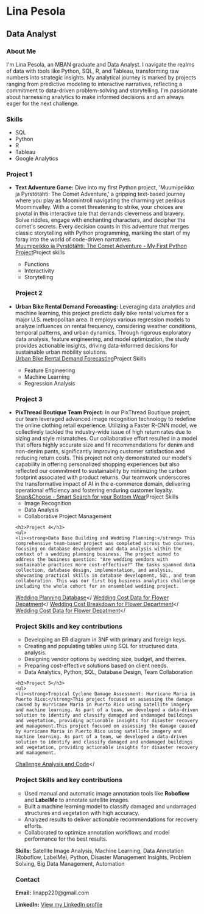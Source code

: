 
<html>
<head>
</head>
<body>
  <h1>Lina Pesola</h1>
  <h2>Data Analyst</h2>
  <h3>About Me</h3>
  <p> I'm Lina Pesola, an MBAN graduate and Data Analyst. I navigate the realms of data with tools like Python, SQL, R, and Tableau, transforming raw numbers into strategic insights. My analytical journey is marked by projects ranging from predictive modeling to interactive narratives, reflecting a commitment to data-driven problem-solving and storytelling. I'm passionate about harnessing analytics to make informed decisions and am always eager for the next challenge.  </p>

  <h3>Skills</h3>
  <ul>
    <li>SQL</li>
    <li>Python</li>
    <li>R</li>
    <li>Tableau</li>
    <li>Google Analytics</li>
  </ul>
  
  <h3>Project 1</h3>
  <ul>
    <li><strong>Text Adventure Game:</strong> Dive into my first Python project, 'Muumipeikko ja Pyrstötähti: The Comet Adventure,' a gripping text-based journey where you play as Moomintroll navigating the charming yet perilous Moominvalley. With a comet threatening to strike, your choices are pivotal in this interactive tale that demands cleverness and bravery. Solve riddles, engage with enchanting characters, and decipher the comet's secrets. Every decision counts in this adventure that merges classic storytelling with Python programming, marking the start of my foray into the world of code-driven narratives.</li> 
<a href="Text%20adventure%20game%20-%20Comet%20in%20moominland.html">Muumipeikko ja Pyrstötähti: The Comet Adventure - My First Python Project</a></
<h3>Project skills</h3>
 <ul>
    <li>Functions</li>
    <li>Interactivity</li>
    <li>Storytelling</li>
  </ul>

  <h3>Project 2</h3>
  <li><strong>Urban Bike Rental Demand Forecasting:</strong> Leveraging data analytics and machine learning, this project predicts daily bike rental volumes for a major U.S. metropolitan area. It employs various regression models to analyze influences on rental frequency, considering weather conditions, temporal patterns, and urban dynamics. Through rigorous exploratory data analysis, feature engineering, and model optimization, the study provides actionable insights, driving data-informed decisions for sustainable urban mobility solutions.</li>
  <a href="Urban%20Bike%20Rental%20Demand%20Forecasting.html">Urban Bike Rental Demand Forecasting</a></
  <h3>Project Skills</h3>
  <ul>
    <li>Feature Engineering</li>
    <li>Machine Learning</li>
    <li>Regression Analysis</li>
  </ul>

   <h3>Project 3</h3>
   <li><strong>PixThread Boutique Team Project:</strong> In our PixThread Boutique project, our team leveraged advanced image recognition technology to redefine the online clothing retail experience. Utilizing a Faster R-CNN model, we collectively tackled the industry-wide issue of high return rates due to sizing and style mismatches. Our collaborative effort resulted in a model that offers highly accurate size and fit recommendations for denim and non-denim pants, significantly improving customer satisfaction and reducing return costs. This project not only demonstrated our model's capability in offering personalized shopping experiences but also reflected our commitment to sustainability by minimizing the carbon footprint associated with product returns. Our teamwork underscores the transformative impact of AI in the e-commerce domain, delivering operational efficiency and fostering enduring customer loyalty.
<a href="Team_03_Snap%26Choose_Classification_Model.pdf">Snap&Choose - Smart Search for your Bottom Wear</a></
<h3>Project Skills</h3>
  <ul>
    <li>Image Recognition</li>
    <li>Data Analysis</li>
    <li>Collaborative Project Management</li>
  </ul>

    <h3>Project 4</h3>
    <ul>
    <li><strong>Data Base Building and Wedding Planning:</strong> This comprehensive team-based project was completed across two courses, focusing on database development and data analysis within the context of a wedding planning business. The project aimed to address the business question: "Are wedding vendors with sustainable practices more cost-effective?" The tasks spanned data collection, database design, implementation, and analysis, showcasing practical skills in database development, SQL, and team collaboration. This was our first big business analytics challenge including the whole cohort for an ensembled wedding project. 
  <a href="DATABASE-WEDDING-MBAN.pdf">Wedding Planning Database</a></
  <a href="1220203_WEDDING_COST_DATA_BUSINESS_CHALLENGE_1_TEAM_1.txt">Wedding Cost Data for Flower Depatment</a></
  <a href="1220203_WEDDING_COST_BREAKDOWN_BUSINESS_CHALLENGE_1_TEAM_1.html">Wedding Cost Breakdown for Flower Department</a></
  <a href="1220203_WEDDING_COST_DATA_BUSINESS_CHALLENGE_1_TEAM_1.txt">Wedding Cost Data for Flower Depatment</a></
  <h3>Project Skills and key contributions</h3>
     <ul>
    <li>Developing an ER diagram in 3NF with primary and foreign keys.</li>
    <li>Creating and populating tables using SQL for structured data analysis.</li>
    <li>Designing vendor options by wedding size, budget, and themes.</li>
    <li>Preparing cost-effective solutions based on client needs.</li>
    <li>Data Analytics, Python, SQL, Database Design, Team Collaboration</li>
  </ul>


    <h3>Project 5</h3>
    <ul>
    <li><strong>Tropical Cyclone Damage Assessment: Hurricane Maria in Puerto Rico:</strong>This project focused on assessing the damage caused by Hurricane Maria in Puerto Rico using satellite imagery and machine learning. As part of a team, we developed a data-driven solution to identify and classify damaged and undamaged buildings and vegetation, providing actionable insights for disaster recovery and management.This project focused on assessing the damage caused by Hurricane Maria in Puerto Rico using satellite imagery and machine learning. As part of a team, we developed a data-driven solution to identify and classify damaged and undamaged buildings and vegetation, providing actionable insights for disaster recovery and management.
<a href="Team_03_A1_MBAN1_Business_Challenge.html">Challenge Analysis and Code</a></
  <h3>Project Skills and key contributions</h3>
  <ul>
    <li>Used manual and automatic image annotation tools like <strong>Roboflow</strong> and <strong>LabelMe</strong> to annotate satellite images.</li>
    <li>Built a machine learning model to classify damaged and undamaged structures and vegetation with high accuracy.</li>
    <li>Analyzed results to deliver actionable recommendations for recovery efforts.</li>
    <li>Collaborated to optimize annotation workflows and model performance for the best results.</li>
  </ul>
  <p><strong>Skills:</strong> Satellite Image Analysis, Machine Learning, Data Annotation (Roboflow, LabelMe), Python, Disaster Management Insights, Problem Solving, Big Data Management, Automation</p>
</div>
    

  <h3>Contact</h3>
  <p><strong>Email:</strong> linapp220@gmail.com</p>
  <p><strong>LinkedIn:</strong> <a href="https://www.linkedin.com/in/ellapesola/">View my LinkedIn profile</a></p>

